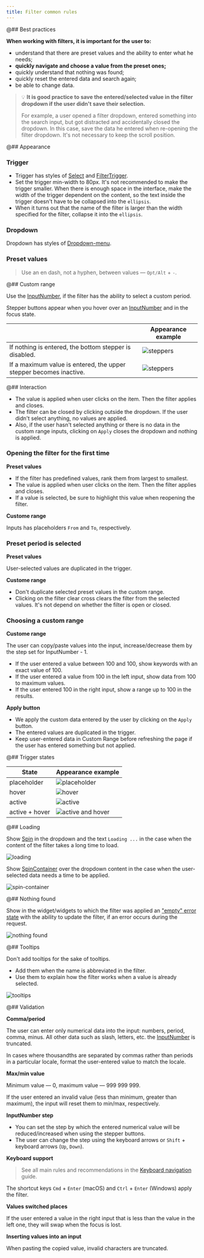 ```yaml
---
title: Filter common rules
---
```


@## Best practices

**When working with filters, it is important for the user to:**

- understand that there are preset values and the ability to enter what he needs;
- **quickly navigate and choose a value from the preset ones;**
- quickly understand that nothing was found;
- quickly reset the entered data and search again;
- be able to change data.

> 💡 **It is good practice to save the entered/selected value in the filter dropdown if the user didn't save their selection.**
>
> For example, a user opened a filter dropdown, entered something into the search input, but got distracted and accidentally closed the dropdown. In this case, save the data he entered when re-opening the filter dropdown. It's not necessary to keep the scroll position.

@## Appearance

### Trigger

- Trigger has styles of [Select](/components/select/) and [FilterTrigger](/components/filter-trigger/).
- Set the trigger min-width to 80px. It's not recommended to make the trigger smaller. When there is enough space in the interface, make the width of the trigger dependent on the content, so the text inside the trigger doesn't have to be collapsed into the `ellipsis`.
- When it turns out that the name of the filter is larger than the width specified for the filter, collapse it into the `ellipsis`.

### Dropdown

Dropdown has styles of [Dropdown-menu](/components/dropdown-menu/).

### Preset values

> Use an en dash, not a hyphen, between values — `Opt/Alt` + `-`.

@## Custom range

Use the [InputNumber](/components/input-number/), if the filter has the ability to select a custom period.

Stepper buttons appear when you hover over an [InputNumber](/components/input-number/) and in the focus state.

|                                                                    | Appearance example                   |
| ------------------------------------------------------------------ | ------------------------------------ |
| If nothing is entered, the bottom stepper is disabled.             | ![steppers](static/steppers.png)     |
| If a maximum value is entered, the upper stepper becomes inactive. | ![steppers](static/steppers-max.png) |

@## Interaction

- The value is applied when user clicks on the item. Then the filter applies and closes.
- The filter can be closed by clicking outside the dropdown. If the user didn't select anything, no values are applied.
- Also, if the user hasn't selected anything or there is no data in the custom range inputs, clicking on `Apply` closes the dropdown and nothing is applied.

### Opening the filter for the first time

**Preset values**

- If the filter has predefined values, rank them from largest to smallest.
- The value is applied when user clicks on the item. Then the filter applies and closes.
- If a value is selected, be sure to highlight this value when reopening the filter.

**Custome range**

Inputs has placeholders `From` and `To`, respectively.

### Preset period is selected

**Preset values**

User-selected values are duplicated in the trigger.

**Custome range**

- Don't duplicate selected preset values in the custom range.
- Clicking on the filter clear cross clears the filter from the selected values. It's not depend on whether the filter is open or closed.

### Choosing a custom range

**Custome range**

The user can copy/paste values into the input, increase/decrease them by the step set for InputNumber - 1.

- If the user entered a value between 100 and 100, show keywords with an exact value of 100.
- If the user entered a value from 100 in the left input, show data from 100 to maximum values.
- If the user entered 100 in the right input, show a range up to 100 in the results.

**Apply button**

- We apply the custom data entered by the user by clicking on the `Apply` button.
- The entered values are duplicated in the trigger.
- Keep user-entered data in Custom Range before refreshing the page if the user has entered something but not applied.

@## Trigger states

| State          | Appearance example                           |
| -------------- | -------------------------------------------- |
| placeholder    | ![placeholder](static/placeholder.png)       |
| hover          | ![hover](static/hover.png)                   |
| active         | ![active](static/active.png)                 |
| active + hover | ![active and hover](static/active-hover.png) |

@## Loading

Show [Spin](/components/spin/) in the dropdown and the text `Loading ...` in the case when the content of the filter takes a long time to load.

![loading](static/loading.png)

Show [SpinContainer](/components/spin-container/) over the dropdown content in the case when the user-selected data needs a time to be applied.

![spin-container](static/spin-container-tags.png)

@## Nothing found

Show in the widget/widgets to which the filter was applied an ["empty" error state](/components/widget-empty/) with the ability to update the filter, if an error occurs during the request.

![nothing found](static/nothing-found.png)

@## Tooltips

Don't add tooltips for the sake of tooltips.

- Add them when the name is abbreviated in the filter.
- Use them to explain how the filter works when a value is already selected.

![tooltips](static/tooltips-cp.png)

@## Validation

**Comma/period**

The user can enter only numerical data into the input: numbers, period, comma, minus. All other data such as slash, letters, etc. the [InputNumber](/components/input-number/) is truncated.

In cases where thousandths are separated by commas rather than periods in a particular locale, format the user-entered value to match the locale.

**Max/min value**

Minimum value — 0, maximum value — 999 999 999.

If the user entered an invalid value (less than minimum, greater than maximum), the input will reset them to min/max, respectively.

**InputNumber step**

- You can set the step by which the entered numerical value will be reduced/increased when using the stepper buttons.
- The user can change the step using the keyboard arrows or `Shift` + keyboard arrows (`Up`, `Down`).

**Keyboard support**

> See all main rules and recommendations in the [Keyboard navigation](/core-principles/a11y/a11y-keyboard/) guide.

The shortcut keys `Cmd` + `Enter` (macOS) and `Ctrl` + `Enter` (Windows) apply the filter.

**Values switched places**

If the user entered a value in the right input that is less than the value in the left one, they will swap when the focus is lost.

**Inserting values into an input**

When pasting the copied value, invalid characters are truncated.
